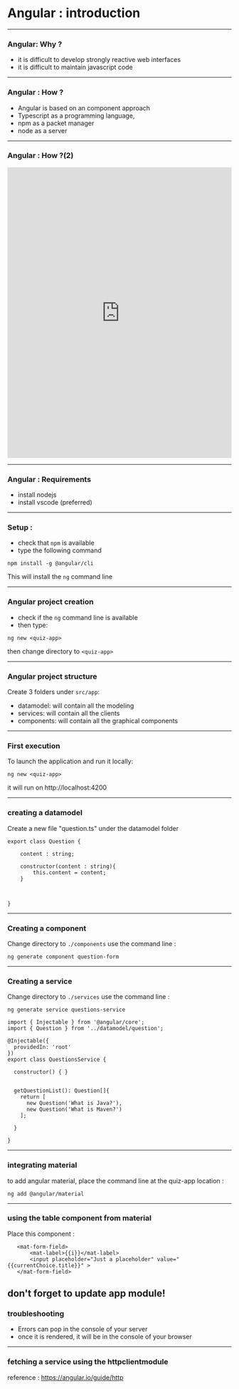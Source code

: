 # Angular : introduction


---

### Angular: Why ?
- it is difficult to develop strongly reactive web interfaces
- it is difficult to maintain javascript code

---

### Angular : How ?
- Angular is based on an component approach
- Typescript as a programming language,
- npm as a packet manager
- node as a server

---
### Angular : How ?(2)

<iframe frameborder="0" style="width:100%;height:653px;" src="https://www.draw.io/?lightbox=1&highlight=0000ff&edit=_blank&layers=1&nav=1&title=archi.angular.xml#R7V1Zc6NGHv80qso%2BjIs%2BgUfJdia7Nc5MjVNJ9hFBSyJBQgvIRz59mqMl%2BsDCUoNsZz0PEX9QC37%2F%2B2gyQdfrp89ZsF3dpRFLJtCJniboZgIhBD7g%2FykpzzXFdVFNWGZxVJPAgXAf%2F8UaotNQd3HEcunCIk2TIt7KxDDdbFhYSLQgy9JH%2BbJFmsi%2Fug2WTCPch0GiU3%2BLo2JVUz3oHug%2FsXi5Er8MqF%2BfmQfhn8ss3W2a35tAtKj%2B6tPrQKzVPGi%2BCqL0sUVCtxN0naVpUX9aP12zpMRWwFZ%2F78eOs%2Fv7ztim6PUFAuuvPATJjol7ru6seBZoVM%2FDym84EzR7XMUFu98GYXn2kfOf01bFOuFHgH%2FMiyz9k12nSZpV30ZO9bc%2FI%2FAsr12km6JhPuCPPtPvvnmgB5YV7KlFap7mM0vXrMie%2BSXN2U%2FNNxrBA24D9GOLjai5ZtViIfaaC4NGdJb7pQ%2Fw8Q8Ngl1o0uNosk00LUWUH23SDSfOoiBfVfACGcqS%2Fi0oCpZtKgp0MKeyp7j4veTFleOg5vi%2F%2FPhTm%2FCNZTG%2FfZY1TOtElkWSJui4toAjjo6boGUsCYr4QdYfE5bNL3xLY34ne7ZhyO8eYcxVjHgUOr7ERQr8q5pOPZ8Soiyfp7ssZM2KbWE3%2FAiRFoaOwvUiyJas0JaqGL8HpZ8sIDyuLICWLJwkCjWMDQmiNyUf3E4prCP0RCkABClLAd%2B%2F8tt%2Fg8kEJAaZoAnHajbP%2BKdlUTFoPMq30hG%2BZ3sPKJJ4iSjVDD5woC6YAOLzDb6rsXNWBh8suyxXNY4e4WGQb%2BsoahE%2FlXy3wRisKBlyiIEx2MAYxwJj9KhmulnukoBD5Pwas8fzZH4RJ0lL4qOAeYvQpAs09Nh8MVpkAz1DZIMsBDZIh%2FPbv61iyEBEmGvC0KcuCqgloRRx9wsgAuwPA6IeD9yk6yDelHlSUARlelAnUhZhXSwYDY2iGbn%2B3HkxHugPK6H%2BUVghHUg2AfQ1yMqo5b45TLNilS7TTZDcHqizcJc97OMsGeEWmiK%2BkmMr7sX54Ybf5%2B%2FNV6qD%2BmR57g9WFM%2BNowt2RcpJh7v4kqbb1%2FrDdmjWmNE6KhEms2%2B01jsM64u%2BHtB850EtyziaTZqt8oanvNvyY5SGu3X1oMdkel6z58tcEGzEDWoQiKDunzyDJbCRJ%2FoaaNdJzJrw0prqk%2FKf0StVf4N4JQoNBpWggTQfaDhOt9skDrmIp6VZvWdcyTPLBnUBOwwqnVMykJ8ywYqAO5RB1R2VHlKeFTAR5kXYBKIH58iWaLrIPQqiP5RoehqGupM6M%2FnvhOiN5Oyd%2BL82Y3eRN17dxpA6WOfcoWyDqSuXbQA9q2zztiSAUE9iG6EnSoAaYA7Jfz3XGZD%2FjgPPLdu9EV5D179qFXAV1bdTwN0HX4fC3VBiIGzXAEnFCdmB3xYaSWBI%2F4quIXEgPUXo3OqtqIU3fMOgnx04gW%2FCwrwdvvXiDkYG5riDcIdbruC5dcG2RD3vZh71fSPzDjyqVzy5KA4MBtZy%2Fl7ridAaIKXvV8jbE0QfjUJBUc3wqam97jI45ce4RKW%2FezdJCXCsi0nvgpbuKm%2BmX%2FVy9A8%2FxXPuAIOC%2FatHrfqcxCKM2NybmxILRJGPLJW2qSO7Iew0S7QTC4OnxRYSC0O%2F%2FqYuHurQzoK8u%2FwSPidxWag5ofxyGHL4uiv4KqxD5i1A7Yrn3bd3fA1qaoDaRpVGFCxHqyvKZcUrQCZSZdE5sbTod9myXjZHeCHJM8E34ZlcwSEhHNiuZyJ6e%2B%2Fr97v3aLCo1o0z1EKEatk2WWLdFowGzUqSeJuz4wBqvUpF0qvDZt1Df1p0oaGxw%2BTeOK5rqa7sqLUKDPTCsmkCCVnwyKLv0oLaEFx9FKihrP7QxeMBrbth9GGBRkSbm0LeeFDrUSb%2BsFATZfLNNM4yGNB6g5r2iNc%2FCvQYqy1B7I9nUIDJUI8ZbcrB5hmZbicr2lGla4gqfetRZW%2FJ1wO9L2kYVDPt0mSGqgy%2FPPNcCjr3YRZvy8A0TII8b1%2FWYif9366c6q7w%2BpRXgE35BQBunw4nO7VMpG0c1yBJWJIus2DNL9y2YnrpXCvYPxqTKhxUYtSb2%2BnN9MaOkkFHVbK94zw2goOpBUbroejnoGCPwbMG%2BFlNYi9k5ibx3COYWJq60arhxmGmgaZuvIuaK6lgN8bMjSkJvljdzTfEPyMWTGXs4eDge1gHX0zmXLgCgbBcnsLQUxh5XgXC00Oy77f3v5QPvom2%2B3aJxeGWcqvSS0PdNuyWr9QikGkymBg8gI3BjAEbe92G6%2FSuQfeQYT%2FdobruYOvDgh1Ne8U%2FYXUJixsrMBnBJLqdNnFsf2RiKxDqcWGbSFSb2IQK1myivsfufpvFmyWnNcYxZ9lDHJ65seUilVrsq60lPQU11WkptGEa6SVjurHnqEUIIYUV9FIxnadnJncsz6sBauc%2FwYO5w3dd55sj5ord0n98u1eXRlnQGx6I9Si7AzRQV9Y3FH8vN3VSgS1NpHX4sN5NQFGaGaEJqHf5RKopCgZ%2Bv9m%2FV8fyrjykBOVu4vH7stx9BEQP%2FrkArDif4sV%2Bxl2ROq4uhSw%2FGcvjv4J5dUHJ7wYGfjWZTUhZ1gmSeFlOJ4Z85coElGrHfyCZNifWcRRVEpsEc5bM9t1%2FU%2BZw3BQLXdGUe%2F86h%2BZuJ%2B1XIhj3HvDs0%2FXkScNPDWinCp2yjPhGuljk7Pwt4WNEqS9MOo1b4zUZDZHQXqBoAjVt%2BnVyjSZTP4sXV%2FzE9JhuvSp6tODT1Dx5X%2B8bJ08ebpBy3FJSW%2FzcYUYq9YFXV2lNe0ReomPg9bU%2BS%2FsdZLf%2BBEaYgXpDFmu%2Fj1LKq%2B1PSfdWQkfvff%2B8vB8gu933eAbNboHoZqtq0R6cHMqgOXo49fPyOl1v043trZeXQRN54GpMPPWmaZWOMm6vnLvatRax5e2XYw34yi8VwcQ3IDuc7wX6GNeHgRYo0NKRodX3DM92ebxhZR3FMddT3gGqUEHVHRlVfbvru7etaj0J0jGtq2Eb4m9sPnnHe9qBMspvfFVA0z8dYE%2B77v3vWBSLNwXk7xVVdQjEiCo2lD2toIoHTA8G6K290MrrZIWUH%2BBGPKX8gLyRWQQx3CQ2WxPS5uXx6z2i8P7c3PGUMZVLtWEloTTys4d0OAbpqEVmjGQR61Fj%2FxbS0THff2JTCSkhgOiyjtFSAljvc5N%2F0Dg2hb66Z4nqrm2wcWysR7Tvf%2FIKKRtXiWNOE0wiTSyAOuDmfHM1cfiKoXD%2BA7%2BO7aSIALry61fEpj97HUp9aKFjbj5Yl%2FK%2FmefbiemFpc0cff7%2FOfqT5%2BgJNVX%2FBpukB8IXtnhvmKz8IM6IP66iSYPtf%2BOHh9f%2F10p5%2BH8soNu%2FAQ%3D%3D"></iframe>


---

### Angular : Requirements 
- install nodejs
- install vscode (preferred)

---

### Setup :
- check that `npm` is available
- type the following command

`npm install -g @angular/cli`

This will install the `ng` command line

---

### Angular project creation
- check if the `ng` command line is available
- then type:

`ng new <quiz-app>`

then change directory to `<quiz-app>`
 
---

### Angular project structure
Create 3 folders under  `src/app`:
- datamodel: will contain all the modeling 
- services: will contain all the clients
- components: will contain all the graphical components

---

### First execution
To launch the application and run it locally:

`ng new <quiz-app>`

it will run on http://localhost:4200

---
### creating a datamodel

Create a new file "question.ts" under the datamodel folder

```
export class Question {
    
    content : string;

    constructor(content : string){
        this.content = content;
    }



}
```

---

### Creating a component

Change directory to `./components` use the command line  :

`ng generate component question-form`


---

### Creating a service

Change directory to `./services` use the command line  :

`ng generate service questions-service`

```
import { Injectable } from '@angular/core';
import { Question } from '../datamodel/question';

@Injectable({
  providedIn: 'root'
})
export class QuestionsService {

  constructor() { }


  getQuestionList(): Question[]{
    return [
      new Question('What is Java?'),
      new Question('What is Maven?')
    ];

  }
  
}

```
---
### integrating material

to add angular material, place the command line at the quiz-app location :
```
ng add @angular/material
```

---
### using the table component from material

Place this component :
```
   <mat-form-field>
       <mat-label>{{i}}</mat-label>
       <input placeholder="Just a placeholder" value="{{currentChoice.title}}" >
   </mat-form-field>
```
don't forget to update app module!
---
### troubleshooting
- Errors can pop in the console of your server
- once it is rendered, it will be in the console of your browser

---
### fetching a service using the httpclientmodule

reference : https://angular.io/guide/http










